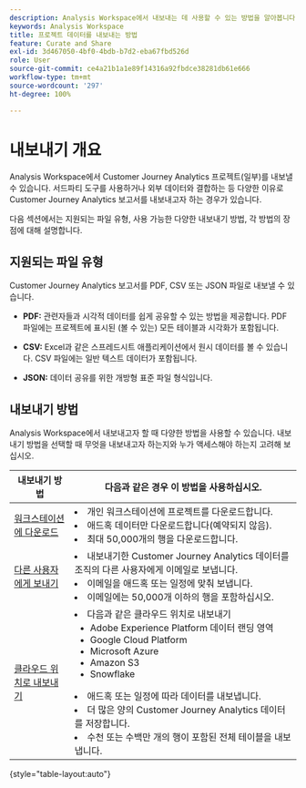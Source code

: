 ```yaml
---
description: Analysis Workspace에서 내보내는 데 사용할 수 있는 방법을 알아봅니다.
keywords: Analysis Workspace
title: 프로젝트 데이터를 내보내는 방법
feature: Curate and Share
exl-id: 3d467050-4bf0-4bdb-b7d2-eba67fbd526d
role: User
source-git-commit: ce4a21b1a1e89f14316a92fbdce38281db61e666
workflow-type: tm+mt
source-wordcount: '297'
ht-degree: 100%

---
```


# 내보내기 개요

Analysis Workspace에서 Customer Journey Analytics 프로젝트(일부)를 내보낼 수 있습니다. 서드파티 도구를 사용하거나 외부 데이터와 결합하는 등 다양한 이유로 Customer Journey Analytics 보고서를 내보내고자 하는 경우가 있습니다.

다음 섹션에서는 지원되는 파일 유형, 사용 가능한 다양한 내보내기 방법, 각 방법의 장점에 대해 설명합니다.

## 지원되는 파일 유형

Customer Journey Analytics 보고서를 PDF, CSV 또는 JSON 파일로 내보낼 수 있습니다.

* **PDF:** 관련자들과 시각적 데이터를 쉽게 공유할 수 있는 방법을 제공합니다. PDF 파일에는 프로젝트에 표시된 (볼 수 있는) 모든 테이블과 시각화가 포함됩니다.

* **CSV:** Excel과 같은 스프레드시트 애플리케이션에서 원시 데이터를 볼 수 있습니다. CSV 파일에는 일반 텍스트 데이터가 포함됩니다.

* **JSON:** 데이터 공유를 위한 개방형 표준 파일 형식입니다.

## 내보내기 방법

Analysis Workspace에서 내보내고자 할 때 다양한 방법을 사용할 수 있습니다. 내보내기 방법을 선택할 때 무엇을 내보내고자 하는지와 누가 액세스해야 하는지 고려해 보십시오.

| 내보내기 방법 | 다음과 같은 경우 이 방법을 사용하십시오. |
|---------|----------|
| [워크스테이션에 다운로드](/help/analysis-workspace/export/download-send.md) | <li>개인 워크스테이션에 프로젝트를 다운로드합니다.</li><li>애드혹 데이터만 다운로드합니다(예약되지 않음).</li> <li>최대 50,000개의 행을 다운로드합니다.</li> <!--true? Are there 2 different options to download to your workstation?--> <!-- is this emailing it? --> |
| [다른 사용자에게 보내기](/help/analysis-workspace/export/t-schedule-report.md) | <li>내보내기한 Customer Journey Analytics 데이터를 조직의 다른 사용자에게 이메일로 보냅니다.</li><li>이메일을 애드혹 또는 일정에 맞춰 보냅니다.</li> <li>이메일에는 50,000개 이하의 행을 포함하십시오.</li> <!--true?--> |
| [클라우드 위치로 내보내기](/help/analysis-workspace/export/export-cloud.md) | <li>다음과 같은 클라우드 위치로 내보내기 <ul><li>Adobe Experience Platform 데이터 랜딩 영역</li><li>Google Cloud Platform</li><li>Microsoft Azure</li><li>Amazon S3</li><li>Snowflake</li></ul></li><li>애드혹 또는 일정에 따라 데이터를 내보냅니다.</li><li>더 많은 양의 Customer Journey Analytics 데이터를 저장합니다.</li><li>수천 또는 수백만 개의 행이 포함된 전체 테이블을 내보냅니다.<!-- What other things? Wiki talks about things that aren't even possible in Data Warehouse. What are they? --> </li> |

{style="table-layout:auto"}

